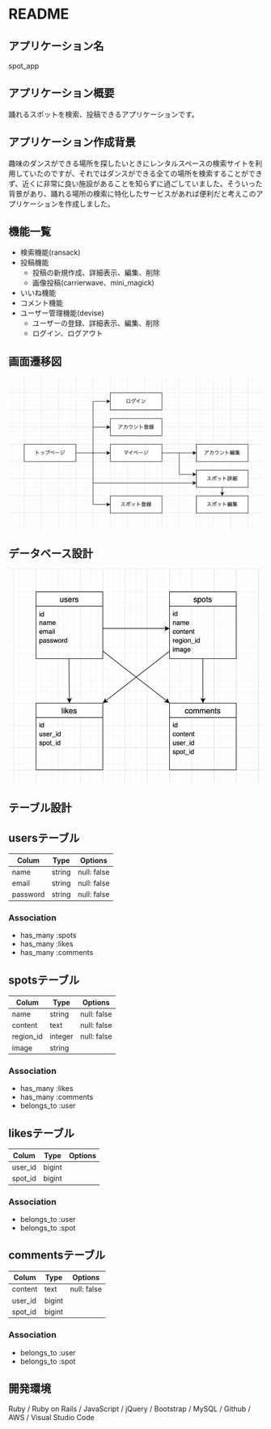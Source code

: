 # README

## アプリケーション名
spot_app

## アプリケーション概要
踊れるスポットを検索、投稿できるアプリケーションです。

## アプリケーション作成背景
趣味のダンスができる場所を探したいときにレンタルスペースの検索サイトを利用していたのですが、それではダンスができる全ての場所を検索することができず、近くに非常に良い施設があることを知らずに過ごしていました。そういった背景があり、踊れる場所の検索に特化したサービスがあれば便利だと考えこのアプリケーションを作成しました。

## 機能一覧
* 検索機能(ransack)
* 投稿機能
  * 投稿の新規作成、詳細表示、編集、削除
  * 画像投稿(carrierwave、mini_magick)
* いいね機能
* コメント機能
* ユーザー管理機能(devise)
  * ユーザーの登録、詳細表示、編集、削除
  * ログイン、ログアウト

## 画面遷移図
![サンプル画像](app/assets/images/st.png)

## データベース設計
![サンプル画像](app/assets/images/er.png)

## テーブル設計

## usersテーブル
| Colum     | Type    | Options     |
| --------- | ------- | ----------- |
| name      | string  | null: false |
| email     | string  | null: false |
| password  | string  | null: false |

### Association
* has_many :spots
* has_many :likes
* has_many :comments

## spotsテーブル
| Colum     | Type    | Options     |
| --------- | ------- | ----------- |
| name      | string  | null: false |
| content   | text    | null: false |
| region_id | integer | null: false |
| image     | string  |             |

### Association
* has_many :likes
* has_many :comments
* belongs_to :user

## likesテーブル
| Colum     | Type    | Options     |
| --------- | ------- | ----------- |
| user_id   | bigint  |             |
| spot_id   | bigint  |             |

### Association
* belongs_to :user
* belongs_to :spot

## commentsテーブル
| Colum     | Type    | Options     |
| --------- | ------- | ----------- |
| content   | text    | null: false |
| user_id   | bigint  |             |
| spot_id   | bigint  |             |

### Association
* belongs_to :user
* belongs_to :spot

## 開発環境
Ruby / Ruby on Rails / JavaScript / jQuery / Bootstrap / MySQL / Github / AWS / Visual Studio Code
